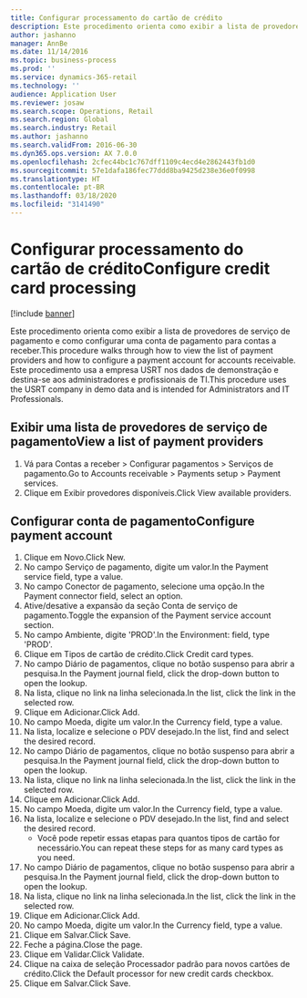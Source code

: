```yaml
---
title: Configurar processamento do cartão de crédito
description: Este procedimento orienta como exibir a lista de provedores de serviço de pagamento e como configurar uma conta de pagamento para contas a receber.
author: jashanno
manager: AnnBe
ms.date: 11/14/2016
ms.topic: business-process
ms.prod: ''
ms.service: dynamics-365-retail
ms.technology: ''
audience: Application User
ms.reviewer: josaw
ms.search.scope: Operations, Retail
ms.search.region: Global
ms.search.industry: Retail
ms.author: jashanno
ms.search.validFrom: 2016-06-30
ms.dyn365.ops.version: AX 7.0.0
ms.openlocfilehash: 2cfec44bc1c767dff1109c4ecd4e2862443fb1d0
ms.sourcegitcommit: 57e1dafa186fec77ddd8ba9425d238e36e0f0998
ms.translationtype: HT
ms.contentlocale: pt-BR
ms.lasthandoff: 03/18/2020
ms.locfileid: "3141490"
---
```

# <a name="configure-credit-card-processing"></a><span data-ttu-id="a1c34-103">Configurar processamento do cartão de crédito</span><span class="sxs-lookup"><span data-stu-id="a1c34-103">Configure credit card processing</span></span>

[!include [banner](../includes/banner.md)]

<span data-ttu-id="a1c34-104">Este procedimento orienta como exibir a lista de provedores de serviço de pagamento e como configurar uma conta de pagamento para contas a receber.</span><span class="sxs-lookup"><span data-stu-id="a1c34-104">This procedure walks through how to view the list of payment providers and how to configure a payment account for accounts receivable.</span></span> <span data-ttu-id="a1c34-105">Este procedimento usa a empresa USRT nos dados de demonstração e destina-se aos administradores e profissionais de TI.</span><span class="sxs-lookup"><span data-stu-id="a1c34-105">This procedure uses the USRT company in demo data and is intended for Administrators and IT Professionals.</span></span>


## <a name="view-a-list-of-payment-providers"></a><span data-ttu-id="a1c34-106">Exibir uma lista de provedores de serviço de pagamento</span><span class="sxs-lookup"><span data-stu-id="a1c34-106">View a list of payment providers</span></span>
1. <span data-ttu-id="a1c34-107">Vá para Contas a receber > Configurar pagamentos > Serviços de pagamento.</span><span class="sxs-lookup"><span data-stu-id="a1c34-107">Go to Accounts receivable > Payments setup > Payment services.</span></span>
2. <span data-ttu-id="a1c34-108">Clique em Exibir provedores disponíveis.</span><span class="sxs-lookup"><span data-stu-id="a1c34-108">Click View available providers.</span></span>

## <a name="configure-payment-account"></a><span data-ttu-id="a1c34-109">Configurar conta de pagamento</span><span class="sxs-lookup"><span data-stu-id="a1c34-109">Configure payment account</span></span>
1. <span data-ttu-id="a1c34-110">Clique em Novo.</span><span class="sxs-lookup"><span data-stu-id="a1c34-110">Click New.</span></span>
2. <span data-ttu-id="a1c34-111">No campo Serviço de pagamento, digite um valor.</span><span class="sxs-lookup"><span data-stu-id="a1c34-111">In the Payment service field, type a value.</span></span>
3. <span data-ttu-id="a1c34-112">No campo Conector de pagamento, selecione uma opção.</span><span class="sxs-lookup"><span data-stu-id="a1c34-112">In the Payment connector field, select an option.</span></span>
4. <span data-ttu-id="a1c34-113">Ative/desative a expansão da seção Conta de serviço de pagamento.</span><span class="sxs-lookup"><span data-stu-id="a1c34-113">Toggle the expansion of the Payment service account section.</span></span>
5. <span data-ttu-id="a1c34-114">No campo Ambiente, digite 'PROD'.</span><span class="sxs-lookup"><span data-stu-id="a1c34-114">In the Environment: field, type 'PROD'.</span></span>
6. <span data-ttu-id="a1c34-115">Clique em Tipos de cartão de crédito.</span><span class="sxs-lookup"><span data-stu-id="a1c34-115">Click Credit card types.</span></span>
7. <span data-ttu-id="a1c34-116">No campo Diário de pagamentos, clique no botão suspenso para abrir a pesquisa.</span><span class="sxs-lookup"><span data-stu-id="a1c34-116">In the Payment journal field, click the drop-down button to open the lookup.</span></span>
8. <span data-ttu-id="a1c34-117">Na lista, clique no link na linha selecionada.</span><span class="sxs-lookup"><span data-stu-id="a1c34-117">In the list, click the link in the selected row.</span></span>
9. <span data-ttu-id="a1c34-118">Clique em Adicionar.</span><span class="sxs-lookup"><span data-stu-id="a1c34-118">Click Add.</span></span>
10. <span data-ttu-id="a1c34-119">No campo Moeda, digite um valor.</span><span class="sxs-lookup"><span data-stu-id="a1c34-119">In the Currency field, type a value.</span></span>
11. <span data-ttu-id="a1c34-120">Na lista, localize e selecione o PDV desejado.</span><span class="sxs-lookup"><span data-stu-id="a1c34-120">In the list, find and select the desired record.</span></span>
12. <span data-ttu-id="a1c34-121">No campo Diário de pagamentos, clique no botão suspenso para abrir a pesquisa.</span><span class="sxs-lookup"><span data-stu-id="a1c34-121">In the Payment journal field, click the drop-down button to open the lookup.</span></span>
13. <span data-ttu-id="a1c34-122">Na lista, clique no link na linha selecionada.</span><span class="sxs-lookup"><span data-stu-id="a1c34-122">In the list, click the link in the selected row.</span></span>
14. <span data-ttu-id="a1c34-123">Clique em Adicionar.</span><span class="sxs-lookup"><span data-stu-id="a1c34-123">Click Add.</span></span>
15. <span data-ttu-id="a1c34-124">No campo Moeda, digite um valor.</span><span class="sxs-lookup"><span data-stu-id="a1c34-124">In the Currency field, type a value.</span></span>
16. <span data-ttu-id="a1c34-125">Na lista, localize e selecione o PDV desejado.</span><span class="sxs-lookup"><span data-stu-id="a1c34-125">In the list, find and select the desired record.</span></span>
    * <span data-ttu-id="a1c34-126">Você pode repetir essas etapas para quantos tipos de cartão for necessário.</span><span class="sxs-lookup"><span data-stu-id="a1c34-126">You can repeat these steps for as many card types as you need.</span></span>  
17. <span data-ttu-id="a1c34-127">No campo Diário de pagamentos, clique no botão suspenso para abrir a pesquisa.</span><span class="sxs-lookup"><span data-stu-id="a1c34-127">In the Payment journal field, click the drop-down button to open the lookup.</span></span>
18. <span data-ttu-id="a1c34-128">Na lista, clique no link na linha selecionada.</span><span class="sxs-lookup"><span data-stu-id="a1c34-128">In the list, click the link in the selected row.</span></span>
19. <span data-ttu-id="a1c34-129">Clique em Adicionar.</span><span class="sxs-lookup"><span data-stu-id="a1c34-129">Click Add.</span></span>
20. <span data-ttu-id="a1c34-130">No campo Moeda, digite um valor.</span><span class="sxs-lookup"><span data-stu-id="a1c34-130">In the Currency field, type a value.</span></span>
21. <span data-ttu-id="a1c34-131">Clique em Salvar.</span><span class="sxs-lookup"><span data-stu-id="a1c34-131">Click Save.</span></span>
22. <span data-ttu-id="a1c34-132">Feche a página.</span><span class="sxs-lookup"><span data-stu-id="a1c34-132">Close the page.</span></span>
23. <span data-ttu-id="a1c34-133">Clique em Validar.</span><span class="sxs-lookup"><span data-stu-id="a1c34-133">Click Validate.</span></span>
24. <span data-ttu-id="a1c34-134">Clique na caixa de seleção Processador padrão para novos cartões de crédito.</span><span class="sxs-lookup"><span data-stu-id="a1c34-134">Click the Default processor for new credit cards checkbox.</span></span>
25. <span data-ttu-id="a1c34-135">Clique em Salvar.</span><span class="sxs-lookup"><span data-stu-id="a1c34-135">Click Save.</span></span>

